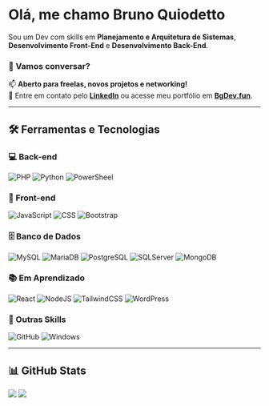 # Olá, me chamo Bruno Quiodetto

Sou um Dev com skills em **Planejamento e Arquitetura de Sistemas**, **Desenvolvimento Front-End** e **Desenvolvimento Back-End**.

### 🤝 Vamos conversar?
📫 **Aberto para freelas, novos projetos e networking!**  
🔗 Entre em contato pelo **[LinkedIn](https://www.linkedin.com/in/bruno-quiodetto-herculano-0a4b69217/)** ou acesse meu portfólio em **[BgDev.fun](https://bgdev.fun)**.

---

## 🛠️ Ferramentas e Tecnologias

### 💻 Back-end
![PHP](https://img.shields.io/badge/PHP-7a86b8?style=flat&logo=PHP&logoColor=white)
![Python](https://img.shields.io/badge/Python-3776AB?logo=python&logoColor=fff)
![PowerSheel](https://img.shields.io/badge/PowerShell-003B57?style=flat&logo=gnome-terminal&logoColor=white)

### 🎨 Front-end
![JavaScript](https://img.shields.io/badge/JS-F7DF1E?style=flat&logo=javascript&logoColor=white)
![CSS](https://img.shields.io/badge/CSS-379ad6?style=flat&logo=csswizardry&logoColor=white)
![Bootstrap](https://img.shields.io/badge/Bootstrap-7952B3?logo=bootstrap&logoColor=fff)

### 🗄️ Banco de Dados
![MySQL](https://img.shields.io/badge/MySQL-3e6e93?style=flat&logo=MySQL&logoColor=white)
![MariaDB](https://img.shields.io/badge/MariaDB-ba7257?style=flat&logo=MariaDB&logoColor=white)
![PostgreSQL](https://img.shields.io/badge/PostgreSQL-336791?style=flat&logo=Postgresql&logoColor=white)
![SQLServer](https://img.shields.io/badge/SQLServer-0078d4?style=flat&logo=microsoft&logoColor=white)
![MongoDB](https://img.shields.io/badge/MongoDB-%234ea94b.svg?logo=mongodb&logoColor=white)

### 📚 Em Aprendizado
![React](https://img.shields.io/badge/React-%2320232a.svg?logo=react&logoColor=%2361DAFB)
![NodeJS](https://img.shields.io/badge/Node.js-6DA55F?logo=node.js&logoColor=white)
![TailwindCSS](https://img.shields.io/badge/Tailwind%20CSS-%2338B2AC.svg?logo=tailwind-css&logoColor=white)
![WordPress](https://img.shields.io/badge/WordPress-%2321759B.svg?logo=wordpress&logoColor=white)

### 🧩 Outras Skills
![GitHub](https://img.shields.io/badge/GitHub-080808?style=flat&logo=github&logoColor=white)
![Windows](https://custom-icon-badges.demolab.com/badge/Windows-0078D6?logo=windows11&logoColor=white)

---

## 📊 GitHub Stats

<div align="left">
  
<img src="https://github-readme-stats.vercel.app/api?username=brunoquiodetto&show_icons=true&include_all_commits=true&count_private=true&theme=shadow_blue&rank_icon=github" />

<img src="https://github-readme-stats.vercel.app/api/top-langs/?username=brunoquiodetto&theme=shadow_blue&hide_border=false&include_all_commits=true&count_private=true&hide_progress=true" />

</div>

